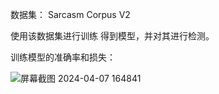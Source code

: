 数据集：
Sarcasm Corpus V2


使用该数据集进行训练
得到模型，并对其进行检测。

训练模型的准确率和损失：

![屏幕截图 2024-04-07 164841](https://github.com/WThirteen/Sarcasm-detection/assets/100677199/8749563d-a20e-41aa-a0c5-f33e9333708d)
